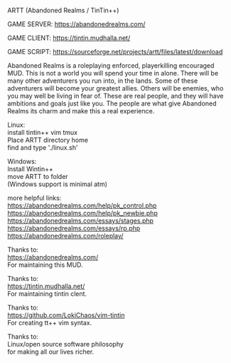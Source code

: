 ARTT (Abandoned Realms / TinTin++)

GAME SERVER: https://abandonedrealms.com/

GAME CLIENT: https://tintin.mudhalla.net/

GAME SCRIPT: https://sourceforge.net/projects/artt/files/latest/download

Abandoned Realms is a roleplaying enforced, playerkilling encouraged
MUD.  This is not a world you will spend your time in alone.  There
will be many other adventurers you run into, in the lands.  Some of
these adventurers will become your greatest allies.  Others will be
enemies, who you may well be living in fear of.  These are real people,
and they will have ambitions and goals just like you.  The people are
what give Abandoned Realms its charm and make this a real experience.

Linux:</br>
install tintin++ vim tmux</br>
Place ARTT directory home</br>
find and type './linux.sh'</br>

Windows:</br>
Install Wintin++</br>
move ARTT to folder</br>
(Windows support is minimal atm)

more helpful links:</br>
https://abandonedrealms.com/help/pk_control.php</br>
https://abandonedrealms.com/help/pk_newbie.php</br>
https://abandonedrealms.com/essays/stages.php</br>
https://abandonedrealms.com/essays/rp.php</br>
https://abandonedrealms.com/roleplay/</br>

Thanks to:</br>
https://abandonedrealms.com/</br>
For maintaining this MUD.</br>

Thanks to:</br>
https://tintin.mudhalla.net/</br>
For maintaining tintin clent.</br>

Thanks to:</br>
https://github.com/LokiChaos/vim-tintin</br>
For creating tt++ vim syntax.</br>

Thanks to:</br>
Linux/open source software philosophy</br>
for making all our lives richer.</br>
